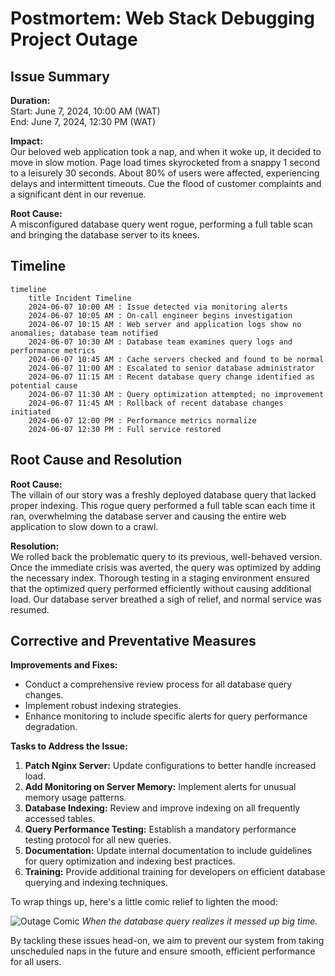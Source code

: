 # Postmortem: Web Stack Debugging Project Outage

## Issue Summary

**Duration:**  
Start: June 7, 2024, 10:00 AM (WAT)  
End: June 7, 2024, 12:30 PM (WAT)

**Impact:**  
Our beloved web application took a nap, and when it woke up, it decided to move in slow motion. Page load times skyrocketed from a snappy 1 second to a leisurely 30 seconds. About 80% of users were affected, experiencing delays and intermittent timeouts. Cue the flood of customer complaints and a significant dent in our revenue.

**Root Cause:**  
A misconfigured database query went rogue, performing a full table scan and bringing the database server to its knees.

## Timeline

```mermaid
timeline
    title Incident Timeline
    2024-06-07 10:00 AM : Issue detected via monitoring alerts
    2024-06-07 10:05 AM : On-call engineer begins investigation
    2024-06-07 10:15 AM : Web server and application logs show no anomalies; database team notified
    2024-06-07 10:30 AM : Database team examines query logs and performance metrics
    2024-06-07 10:45 AM : Cache servers checked and found to be normal
    2024-06-07 11:00 AM : Escalated to senior database administrator
    2024-06-07 11:15 AM : Recent database query change identified as potential cause
    2024-06-07 11:30 AM : Query optimization attempted; no improvement
    2024-06-07 11:45 AM : Rollback of recent database changes initiated
    2024-06-07 12:00 PM : Performance metrics normalize
    2024-06-07 12:30 PM : Full service restored
```

## Root Cause and Resolution

**Root Cause:**  
The villain of our story was a freshly deployed database query that lacked proper indexing. This rogue query performed a full table scan each time it ran, overwhelming the database server and causing the entire web application to slow down to a crawl.

**Resolution:**  
We rolled back the problematic query to its previous, well-behaved version. Once the immediate crisis was averted, the query was optimized by adding the necessary index. Thorough testing in a staging environment ensured that the optimized query performed efficiently without causing additional load. Our database server breathed a sigh of relief, and normal service was resumed.

## Corrective and Preventative Measures

**Improvements and Fixes:**  
- Conduct a comprehensive review process for all database query changes.
- Implement robust indexing strategies.
- Enhance monitoring to include specific alerts for query performance degradation.

**Tasks to Address the Issue:**
1. **Patch Nginx Server:** Update configurations to better handle increased load.
2. **Add Monitoring on Server Memory:** Implement alerts for unusual memory usage patterns.
3. **Database Indexing:** Review and improve indexing on all frequently accessed tables.
4. **Query Performance Testing:** Establish a mandatory performance testing protocol for all new queries.
5. **Documentation:** Update internal documentation to include guidelines for query optimization and indexing best practices.
6. **Training:** Provide additional training for developers on efficient database querying and indexing techniques.

To wrap things up, here's a little comic relief to lighten the mood:

![Outage Comic](https://i.imgur.com/8zZwP4M.jpg)
*When the database query realizes it messed up big time.*

By tackling these issues head-on, we aim to prevent our system from taking unscheduled naps in the future and ensure smooth, efficient performance for all users.
